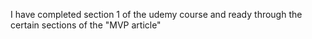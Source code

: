 I have completed section 1 of the udemy course and ready through the certain sections of the "MVP article"
